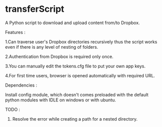 transferScript
==============
A Python script to download and upload content from/to Dropbox.

Features :

1.Can traverse user's Dropbox directories recursively thus the script works even if there is any level of nesting of folders.

2.Authentication from Dropbox is required only once.

3.You can manually edit the tokens.cfg file to put your own app keys.

4.For first time users, browser is opened automatically with required URL.

Dependencies :

Install config module, which doesn't comes preloaded with the default python modules with IDLE on windows or with ubuntu.



TODO :
1. Resolve the error while creating a path for a nested directory.
